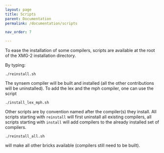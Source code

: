 ```yaml
---
layout: page
title: Scripts
parent: Documentation
permalink: /documentation/scripts

nav_order: 7

---
```


To ease the installation of some compilers, scripts are available at the root of the XMG-2 installation directory. 

By typing:

    ./reinstall.sh
    
The synsem compiler will be built and installed (all the other contributions will be uninstalled). To add the lex and the mph compiler, one can use the script 

    ./install_lex_mph.sh
    
Other scripts are by convention named after the compiler(s) they install. All scripts starting with `reinstall` will first uninstall all existing compilers, all scripts starting with `install` will add compilers to the already installed set of compilers.

    ./reinstall_all.sh
    
will make all other bricks available (compilers still need to be built).
